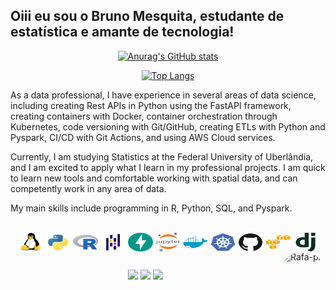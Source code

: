 ## Oiii eu sou o Bruno Mesquita, estudante de estatística e amante de tecnologia!

<div style="display: inline_block" align="center">
  
  [![Anurag's GitHub stats](https://github-readme-stats.vercel.app/api?username=BrunoMesquitaa&count_private=true&show_icons=true&theme=dracula)](https://github.com/anuraghazra/github-readme-stats)

  [![Top Langs](https://github-readme-stats.vercel.app/api/top-langs/?username=BrunoMesquitaa&layout=compact&count_private=true&theme=dracula)](https://github.com/anuraghazra/github-readme-stats)
  
</div>
 
As a data professional, I have experience in several areas of data science, including creating Rest APIs in Python using the FastAPI framework, creating containers with Docker, container orchestration through Kubernetes, code versioning with Git/GitHub, creating ETLs with Python and Pyspark, CI/CD with Git Actions, and using AWS Cloud services.

Currently, I am studying Statistics at the Federal University of Uberlândia, and I am excited to apply what I learn in my professional projects. I am quick to learn new tools and comfortable working with spatial data, and can competently work in any area of data.

My main skills include programming in R, Python, SQL, and Pyspark.

<div style="display: inline_block" align="center"><br>
  <img align="center" alt="Bruno-Linux" height="30" width="40" src="https://raw.githubusercontent.com/devicons/devicon/master/icons/linux/linux-original.svg">
  <img align="center" alt="Bruno-Python" height="30" width="40" src="https://raw.githubusercontent.com/devicons/devicon/master/icons/python/python-original.svg">
  <img align="center" alt="Bruno-R" height="30" width="40" src="https://raw.githubusercontent.com/devicons/devicon/master/icons/r/r-original.svg">
  <img align="center" alt="Bruno-Pandas" height="30" width="40" src="https://raw.githubusercontent.com/devicons/devicon/master/icons/pandas/pandas-original.svg">
  <img align="center" alt="Bruno-FastApi" height="30" width="40" src="https://raw.githubusercontent.com/devicons/devicon/master/icons/fastapi/fastapi-original.svg">
  <img align="center" alt="Bruno-Jupyter" height="30" width="40" src="https://raw.githubusercontent.com/devicons/devicon/master/icons/jupyter/jupyter-original-wordmark.svg">
  <img align="center" alt="Bruno-Docker" height="30" width="40" src="https://raw.githubusercontent.com/devicons/devicon/master/icons/docker/docker-plain.svg">
  <img align="center" alt="Bruno-K8s" height="30" width="40" src="https://raw.githubusercontent.com/devicons/devicon/master/icons/kubernetes/kubernetes-plain.svg">
  <img align="center" alt="Bruno-Git" height="30" width="40" src="https://raw.githubusercontent.com/devicons/devicon/master/icons/github/github-original.svg">
  <img align="center" alt="Bruno-Aws" height="30" width="40" src="https://raw.githubusercontent.com/devicons/devicon/master/icons/amazonwebservices/amazonwebservices-original.svg">
  <img align="center" alt="Bruno-Django" height="30" width="40" src="https://raw.githubusercontent.com/devicons/devicon/master/icons/django/django-plain.svg">
  
  <img align="right" alt="Rafa-pic" height="150" style="border-radius:50px;" src="https://i.pinimg.com/550x/06/c3/02/06c3026278ad94f670af8a130de91a3c.jpg">
</div>
  
  ##
 
<div align="center"> 
  <a href="https://www.youtube.com/@bmesquitaa" target="_blank"><img src="https://img.shields.io/badge/YouTube-FF0000?style=for-the-badge&logo=youtube&logoColor=white" target="_blank"></a>
  <a href="https://www.instagram.com/bmesquita.zip/" target="_blank"><img src="https://img.shields.io/badge/-Instagram-%23E4405F?style=for-the-badge&logo=instagram&logoColor=white" target="_blank"></a>
  <a href="https://www.linkedin.com/in/bruno-mesquita-dos-santos-b79262169/" target="_blank"><img src="https://img.shields.io/badge/-LinkedIn-%230077B5?style=for-the-badge&logo=linkedin&logoColor=white" target="_blank"></a> 
  
</div>
